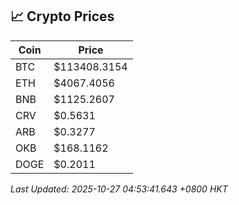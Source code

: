 ## 📈 Crypto Prices

| Coin | Price |
| ---- | ----- |
| BTC | $113408.3154 |
| ETH | $4067.4056 |
| BNB | $1125.2607 |
| CRV | $0.5631 |
| ARB | $0.3277 |
| OKB | $168.1162 |
| DOGE | $0.2011 |

_Last Updated: 2025-10-27 04:53:41.643 +0800 HKT_